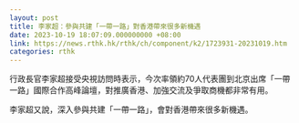 ```yaml
---
layout: post
title: 李家超：參與共建「一帶一路」對香港帶來很多新機遇
date: 2023-10-19 18:07:09.000000000 +08:00
link: https://news.rthk.hk/rthk/ch/component/k2/1723931-20231019.htm
categories: rthk
---
```


行政長官李家超接受央視訪問時表示，今次率領約70人代表團到北京出席「一帶一路」國際合作高峰論壇，對推廣香港、加強交流及爭取商機都非常有用。

李家超又說，深入參與共建「一帶一路」，會對香港帶來很多新機遇。
